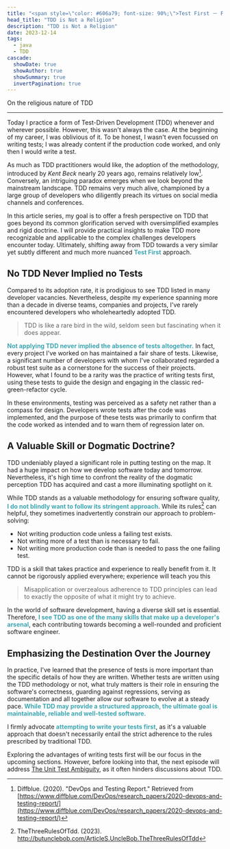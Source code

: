 ```yaml
---
title: "<span style=\"color: #606a79; font-size: 90%;\">Test First － Part 1</span><br/>TDD is Not a Religion"
head_title: "TDD is Not a Religion"
description: "TDD is Not a Religion" 
date: 2023-12-14
tags:
  - java
  - TDD
cascade:
  showDate: true
  showAuthor: true
  showSummary: true
  invertPagination: true
---
```

On the religious nature of TDD
<!--more-->
---
Today I practice a form of Test-Driven Development (TDD) whenever and wherever possible. 
However, this wasn't always the case. At the beginning of my career, I was oblivious of it. 
To be honest, I wasn't even focussed on writing tests; I was already content if the production code worked, 
and only then I would write a test.

As much as TDD practitioners would like, the adoption of the methodology, introduced by *Kent Beck* nearly 20 years ago, 
remains relatively low[^1]. 
Conversely, an intriguing paradox emerges when we look beyond the mainstream landscape. 
TDD remains very much alive, championed by a large group of developers who diligently preach its virtues on social 
media channels and conferences.

In this article series, my goal is to offer a fresh perspective on TDD that goes beyond its common glorification 
served with oversimplified examples and rigid doctrine. I will provide practical insights to make TDD more 
recognizable and applicable to the complex challenges developers encounter today. 
Ultimately, shifting away from TDD towards a very similar yet subtly different and much more nuanced 
<b style="color: #3da6b1;">Test First</b> approach.

## No TDD Never Implied no Tests
Compared to its adoption rate, it is prodigious to see TDD listed in many developer vacancies. 
Nevertheless, despite my experience spanning more than a decade in diverse teams, companies and projects, 
I've rarely encountered developers who wholeheartedly adopted TDD.

> TDD is like a rare bird in the wild, seldom seen but fascinating when it does appear.

<B style="color: #3da6b1;">Not applying TDD never implied the absence of tests altogether.</b> 
In fact, every project I've worked on has maintained a fair share of tests.
Likewise, a significant number of developers with whom I've collaborated regarded a robust test suite as a 
cornerstone for the success of their projects. However, what I found to be a rarity was the practice of writing 
tests first, using these tests to guide the design and engaging in the classic red-green-refactor cycle.

In these environments, testing was perceived as a safety net rather than a compass for design. 
Developers wrote tests after the code was implemented, and the purpose of these tests was primarily to 
confirm that the code worked as intended and to warn them of regression later on.
## A Valuable Skill or Dogmatic Doctrine?
TDD undeniably played a significant role in putting testing on the map. 
It had a huge impact on how we develop software today and tomorrow. Nevertheless, 
it's high time to confront the reality of the dogmatic perception TDD has acquired and cast a more 
illuminating spotlight on it.

While TDD stands as a valuable methodology for ensuring software quality,
<b style="color: #3da6b1;">I do not blindly want to follow its stringent approach</b>. 
While its rules[^2] can helpful, they sometimes inadvertently constrain our approach to problem-solving:
- Not writing production code unless a failing test exists.
- Not writing more of a test than is necessary to fail.
- Not writing more production code than is needed to pass the one failing test.

TDD is a skill that takes practice and experience to really benefit from it. 
It cannot be rigorously applied everywhere; experience will teach you this

>  Misapplication or overzealous adherence to TDD principles can lead to exactly the opposite of what it might try to achieve.

In the world of software development, having a diverse skill set is essential. Therefore,
<b style="color: #3da6b1;">I see TDD as one of the many skills that make up a developer's arsenal</b>, 
each contributing towards becoming a well-rounded and proficient software engineer.
## Emphasizing the Destination Over the Journey
In practice, I've learned that the presence of tests is more important than the specific details of how they are written. 
Whether tests are written using the TDD methodology or not, what truly matters is their role in ensuring 
the software's correctness, guarding against regressions, serving as documentation and all together allow our 
software to evolve at a steady pace.<b style="color: #3da6b1;"> While TDD may provide a structured approach, the ultimate goal is maintainable, reliable and well-tested software.</b>

I firmly advocate <b style="color: #3da6b1;">attempting to write your tests first</b>, as it's a valuable approach that doesn't necessarily entail the strict adherence to the rules prescribed by traditional TDD.

Exploring the advantages of writing tests first will be our focus in the upcoming sections. 
However, before looking into that, the next episode will address [The Unit Test Ambiguity](unit-test-ambiguity), as it often hinders discussions about TDD.

[^1]: Diffblue. (2020). "DevOps and Testing Report." Retrieved from [https://www.diffblue.com/DevOps/research_papers/2020-devops-and-testing-report/](https://www.diffblue.com/DevOps/research_papers/2020-devops-and-testing-report/)
[^2]: TheThreeRulesOfTdd. (2023). http://butunclebob.com/ArticleS.UncleBob.TheThreeRulesOfTdd
